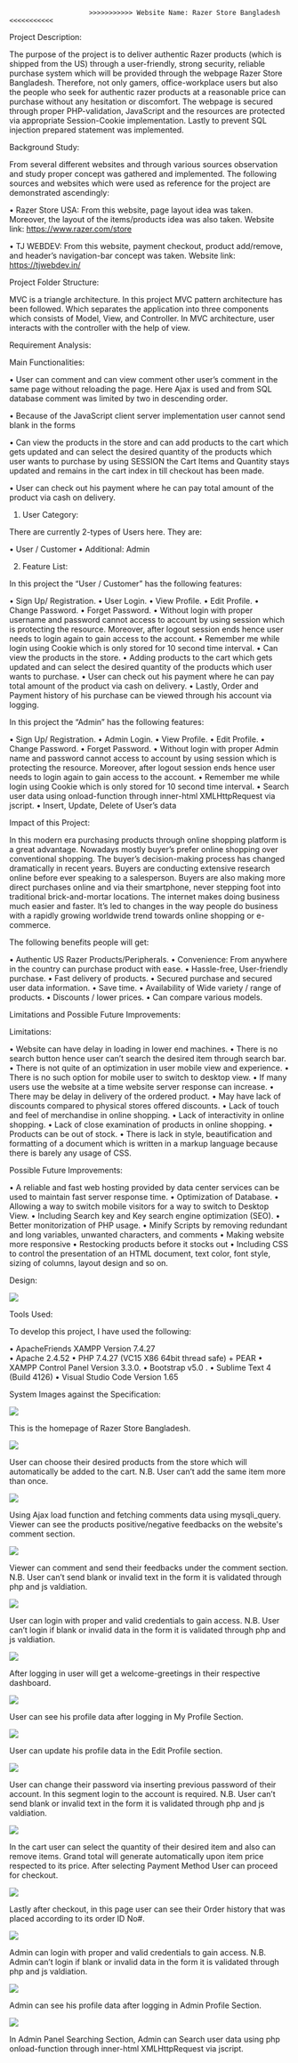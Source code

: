                         >>>>>>>>>>> Website Name: Razer Store Bangladesh <<<<<<<<<<<

Project Description:

The purpose of the project is to deliver authentic Razer products (which is shipped from the US) through a user-friendly, strong security, reliable purchase system which will be provided through the webpage Razer Store Bangladesh. Therefore, not only gamers, office-workplace users but also the people who seek for authentic razer products at a reasonable price can purchase without any hesitation or discomfort. The webpage is secured through proper PHP-validation, JavaScript and the resources are protected via appropriate Session-Cookie implementation. Lastly to prevent SQL injection prepared statement was implemented.

Background Study:

From several different websites and through various sources observation and study proper concept was gathered and implemented. 
The following sources and websites which were used as reference for the project are demonstrated ascendingly:

•	Razer Store USA: From this website, page layout idea was taken. Moreover, the layout of the items/products idea was also taken. Website link: https://www.razer.com/store

•	TJ WEBDEV: From this website, payment checkout, product add/remove, and header’s navigation-bar concept was taken. Website link: https://tjwebdev.in/

Project Folder Structure:

MVC is a triangle architecture. In this project MVC pattern architecture has been followed. Which separates the application into three components which consists of Model, View, and Controller. In MVC architecture, user interacts with the controller with the help of view. 

Requirement Analysis:

Main Functionalities:


•	User can comment and can view comment other user’s comment in the same page without reloading the page. Here Ajax is used and from SQL database comment was limited by two in descending order.

•	Because of the JavaScript client server implementation user cannot send blank in the forms

•	Can view the products in the store and can add products to the cart which gets updated and can select the desired quantity of the products which user wants to purchase by using SESSION the Cart Items and Quantity stays updated and remains in the cart index in till checkout has been made.

•	User can check out his payment where he can pay total amount of the product via cash on delivery.


1.	User Category:

There are currently 2-types of Users here. They are:

•	User / Customer
•	Additional: Admin

2.	Feature List:

In this project the “User / Customer” has the following features:

•	Sign Up/ Registration.
•	User Login.
•	View Profile.
•	Edit Profile.
•	Change Password.
•	Forget Password.
•	Without login with proper username and password cannot access to account by using session which is protecting the resource. Moreover, after logout session ends hence user needs to login again to gain access to the account.
•	Remember me while login using Cookie which is only stored for 10 second time interval.
•	Can view the products in the store.
•	Adding products to the cart which gets updated and can select the desired quantity of the products which user wants to purchase.
•	User can check out his payment where he can pay total amount of the product via cash on delivery.
•	Lastly, Order and Payment history of his purchase can be viewed through his account via logging.

In this project the “Admin” has the following features:

•	Sign Up/ Registration.
•	Admin Login.
•	View Profile.
•	Edit Profile.
•	Change Password.
•	Forget Password.
•	Without login with proper Admin name and password cannot access to account by using session which is protecting the resource. Moreover, after logout session ends hence user needs to login again to gain access to the account.
•	Remember me while login using Cookie which is only stored for 10 second time interval.
•	Search user data using onload-function through inner-html XMLHttpRequest via jscript.
•	Insert, Update, Delete of User’s data

Impact of this Project:

In this modern era purchasing products through online shopping platform is a great advantage. Nowadays mostly buyer’s prefer online shopping over conventional shopping. The buyer’s decision-making process has changed dramatically in recent years. Buyers are conducting extensive research online before ever speaking to a salesperson. Buyers are also making more direct purchases online and via their smartphone, never stepping foot into traditional brick-and-mortar locations. The internet makes doing business much easier and faster. It’s led to changes in the way people do business with a rapidly growing worldwide trend towards online shopping or e-commerce.

The following benefits people will get:

•	Authentic US Razer Products/Peripherals.
•	Convenience: From anywhere in the country can purchase product with ease.
•	Hassle-free, User-friendly purchase.
•	Fast delivery of products.
•	Secured purchase and secured user data information.
•	Save time. 
•	Availability of Wide variety / range of products.
•	Discounts / lower prices.
•	Can compare various models.

Limitations and Possible Future Improvements:

Limitations:

•	Website can have delay in loading in lower end machines.
•	There is no search button hence user can’t search the desired item through search bar.
•	There is not quite of an optimization in user mobile view and experience.
•	There is no such option for mobile user to switch to desktop view.
•	If many users use the website at a time website server response can increase.
•	There may be delay in delivery of the ordered product.
•	May have lack of discounts compared to physical stores offered discounts.
•	Lack of touch and feel of merchandise in online shopping.
•	Lack of interactivity in online shopping.
•	Lack of close examination of products in online shopping. 
•	Products can be out of stock.
•	There is lack in style, beautification and formatting of a document which is written in a markup language because there is barely any usage of CSS.

Possible Future Improvements:

•	A reliable and fast web hosting provided by data center services can be used to maintain fast server response time.
•	Optimization of Database.
•	Allowing a way to switch mobile visitors for a way to switch to Desktop View.
•	Including Search key and Key search engine optimization (SEO).
•	Better monitorization of PHP usage.
•	Minify Scripts by removing redundant and long variables, unwanted characters, and comments
•	Making website more responsive
•	Restocking products before it stocks out
•	Including CSS to control the presentation of an HTML document, text color, font style, sizing of columns, layout design and so on.

Design:
 
<img src="img_for_readme/design.png">

Tools Used:

To develop this project, I have used the following:

•  ApacheFriends XAMPP Version 7.4.27	
• Apache 2.4.52
• PHP 7.4.27 (VC15 X86 64bit thread safe) + PEAR
• XAMPP Control Panel Version 3.3.0.
• Bootstrap v5.0	.
• Sublime Text 4 (Build 4126)
• Visual Studio Code Version 1.65

System Images against the Specification:

 <img src="img_for_readme/1_home.png">

This is the homepage of Razer Store Bangladesh.

 <img src="img_for_readme/2_store.png">

User can choose their desired products from the store which will automatically be added to the cart.
N.B. User can’t add the same item more than once.

 <img src="img_for_readme/3_comment-section.png">

Using Ajax load function and fetching comments data using mysqli_query. Viewer can see the products positive/negative feedbacks on the website's comment section.

 <img src="img_for_readme/4_comment-validation-footer.png">

Viewer can comment and send their feedbacks under the comment section.
N.B. User can’t send blank or invalid text in the form it is validated through php and js valdiation.

 <img src="img_for_readme/5_user-validation.png">

User can login with proper and valid credentials to gain access.
N.B. User can’t login if blank or invalid data in the form it is validated through php and js valdiation.

 <img src="img_for_readme/6-User_dashboard.png">

After logging in user will get a welcome-greetings in their respective dashboard.

 <img src="img_for_readme/7-User_profile_details.png">

User can see his profile data after logging in My Profile Section.

 <img src="img_for_readme/8-User_edit_profile.png">

User can update his profile data in the Edit Profile section.

<img src="img_for_readme/9-User_change-password.png">
 
User can change their password via inserting previous password of their account. In this segment login to the account is required.
N.B. User can’t send blank or invalid text in the form it is validated through php and js valdiation.
 

<img src="img_for_readme/10_user-order-place.png">

In the cart user can select the quantity of their desired item and also can remove items. Grand total will generate automatically upon item price respected to its price. After selecting Payment Method User can proceed for checkout.

 <img src="img_for_readme/11_order-history.png">

Lastly after checkout, in this page user can see their Order history that was placed according to its order ID No#.

 <img src="img_for_readme/12_admin-login.png">

Admin can login with proper and valid credentials to gain access.
N.B. Admin can’t login if blank or invalid data in the form it is validated through php and js valdiation.

 <img src="img_for_readme/13_admin-profile_details.png">

Admin can see his profile data after logging in Admin Profile Section.

 <img src="img_for_readme/14_search-user_data.png">

In Admin Panel Searching Section, Admin can Search user data using php onload-function through inner-html XMLHttpRequest via jscript.